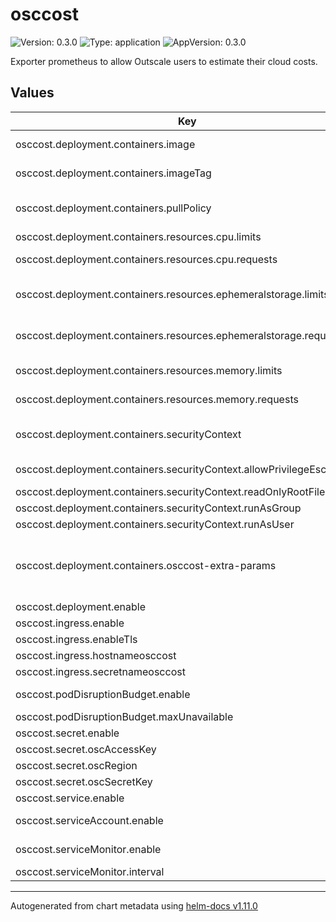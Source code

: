 # osccost

![Version: 0.3.0](https://img.shields.io/badge/Version-0.3.0-informational?style=flat-square) ![Type: application](https://img.shields.io/badge/Type-application-informational?style=flat-square) ![AppVersion: 0.3.0](https://img.shields.io/badge/AppVersion-0.3.0-informational?style=flat-square)

Exporter prometheus to allow Outscale users to estimate their cloud costs.

## Values

| Key | Type | Default | Description |
|-----|------|---------|-------------|
| osccost.deployment.containers.image | string | `"outscale/osc-cost"` | Outscale provider image |
| osccost.deployment.containers.imageTag | string | `"v0.3.0"` | Outscale provider image tag |
| osccost.deployment.containers.pullPolicy | string | `"Always"` | ImagePullPolcy to use (IfNotPresent, Never, Always) |
| osccost.deployment.containers.resources.cpu.limits | string | `"600m"` | Container cpu limts |
| osccost.deployment.containers.resources.cpu.requests | string | `"300m"` | Container cpu requests |
| osccost.deployment.containers.resources.ephemeralstorage.limits | string | `"200Mi"` | Container ephemeralstorage limts |
| osccost.deployment.containers.resources.ephemeralstorage.requests | string | `"100Mi"` | Container ephemeralstorage requests |
| osccost.deployment.containers.resources.memory.limits | string | `"900Mi"` | Container memory limits |
| osccost.deployment.containers.resources.memory.requests | string | `"600Mi"` | Container memory requests |
| osccost.deployment.containers.securityContext | object | `{"allowPrivilegeEscalation":false,"readOnlyRootFilesystem":false,"runAsGroup":65535,"runAsUser":65535}` | Additional securityContext to add |
| osccost.deployment.containers.securityContext.allowPrivilegeEscalation | bool | `false` | Allow or denied Privilege escalation |
| osccost.deployment.containers.securityContext.readOnlyRootFilesystem | bool | `false` | Set read only rootfs |
| osccost.deployment.containers.securityContext.runAsGroup | int | `65535` | Run as group |
| osccost.deployment.containers.securityContext.runAsUser | int | `65535` | Run as user |
| osccost.deployment.containers.osccost-extra-params | string | `""` | Allow to pass extra parameters to osc-cost command (for example "--skip-resource Oos") |
| osccost.deployment.enable | bool | `true` | enable deployment |
| osccost.ingress.enable | bool | `true` | enable ingress |
| osccost.ingress.enableTls | bool | `false` | enable Tls |
| osccost.ingress.hostnameosccost | string | `"osc-cost.outscale.com"` | Add hostname |
| osccost.ingress.secretnameosccost | string | `"cert-osc-cost"` | Add hostname |
| osccost.podDisruptionBudget.enable | bool | `true` | enable podDisruptionBudget |
| osccost.podDisruptionBudget.maxUnavailable | int | `1` | Max unavailable pod |
| osccost.secret.enable | bool | `true` | enable secret |
| osccost.secret.oscAccessKey | string | `"myAccessKey"` | Outscale Access Key |
| osccost.secret.oscRegion | string | `"myRegion"` | Outscale Region |
| osccost.secret.oscSecretKey | string | `"mySecretKey"` | Outscale Secret Key |
| osccost.service.enable | bool | `true` | enable service |
| osccost.serviceAccount.enable | bool | `true` | enable serviceAccount |
| osccost.serviceMonitor.enable | bool | `true` | enable serviceMonitor  |
| osccost.serviceMonitor.interval | string | `"10m"` | scrape interval |

----------------------------------------------
Autogenerated from chart metadata using [helm-docs v1.11.0](https://github.com/norwoodj/helm-docs/releases/v1.11.0)
